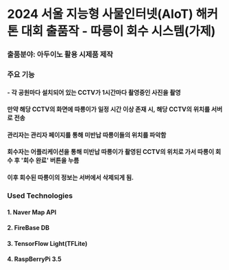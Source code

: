 # 2024 서울 지능형 사물인터넷(AIoT) 해커톤 대회 출품작 - 따릉이 회수 시스템(가제)

### 출품분야: 아두이노 활용 시제품 제작

### 주요 기능

#### - 각 공원마다 설치되어 있는 CCTV가 1시간마다 촬영중인 사진을 촬영

#### 만약 해당 CCTV의 화면에 따릉이가 일정 시간 이상 존재 시, 해당 CCTV의 위치를 서버로 전송

#### 관리자는 관리자 페이지를 통해 미반납 따릉이들의 위치를 파악함

#### 회수자는 어플리케이션을 통해 미반납 따릉이가 촬영된 CCTV의 위치로 가서 따릉이 회수 후 '회수 완료' 버튼을 누름

#### 이후 회수된 따릉이의 정보는 서버에서 삭제되게 됨.

### Used Technologies

#### 1. Naver Map API

#### 2. FireBase DB

#### 3. TensorFlow Light(TFLite)

#### 4. RaspBerryPi 3.5
